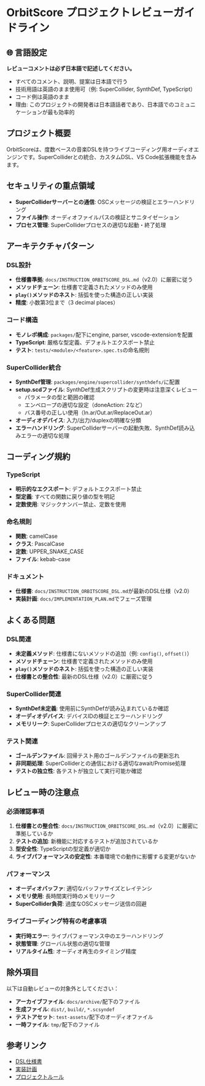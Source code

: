 # OrbitScore プロジェクトレビューガイドライン

## 🌐 言語設定

**レビューコメントは必ず日本語で記述してください。**

- すべてのコメント、説明、提案は日本語で行う
- 技術用語は英語のまま使用可（例: SuperCollider, SynthDef, TypeScript）
- コード例は英語のまま
- 理由: このプロジェクトの開発者は日本語話者であり、日本語でのコミュニケーションが最も効率的

## プロジェクト概要

OrbitScoreは、度数ベースの音楽DSLを持つライブコーディング用オーディオエンジンです。SuperColliderとの統合、カスタムDSL、VS Code拡張機能を含みます。

## セキュリティの重点領域

- **SuperColliderサーバーとの通信**: OSCメッセージの検証とエラーハンドリング
- **ファイル操作**: オーディオファイルパスの検証とサニタイゼーション
- **プロセス管理**: SuperColliderプロセスの適切な起動・終了処理

## アーキテクチャパターン

### DSL設計
- **仕様書準拠**: `docs/INSTRUCTION_ORBITSCORE_DSL.md`（v2.0）に厳密に従う
- **メソッドチェーン**: 仕様書で定義されたメソッドのみ使用
- **`play()`メソッドのネスト**: 括弧を使った構造の正しい実装
- **精度**: 小数第3位まで（3 decimal places）

### コード構造
- **モノレポ構成**: `packages/`配下にengine, parser, vscode-extensionを配置
- **TypeScript**: 厳格な型定義、デフォルトエクスポート禁止
- **テスト**: `tests/<module>/<feature>.spec.ts`の命名規則

### SuperCollider統合
- **SynthDef管理**: `packages/engine/supercollider/synthdefs/`に配置
- **setup.scdファイル**: SynthDef生成スクリプトの変更時は注意深くレビュー
  - パラメータの型と範囲の確認
  - エンベロープの適切な設定（doneAction: 2など）
  - バス番号の正しい使用（In.ar/Out.ar/ReplaceOut.ar）
- **オーディオデバイス**: 入力/出力/duplexの明確な分類
- **エラーハンドリング**: SuperColliderサーバーの起動失敗、SynthDef読み込みエラーの適切な処理

## コーディング規約

### TypeScript
- **明示的なエクスポート**: デフォルトエクスポート禁止
- **型定義**: すべての関数に戻り値の型を明記
- **定数使用**: マジックナンバー禁止、定数を使用

### 命名規則
- **関数**: camelCase
- **クラス**: PascalCase
- **定数**: UPPER_SNAKE_CASE
- **ファイル**: kebab-case

### ドキュメント
- **仕様書**: `docs/INSTRUCTION_ORBITSCORE_DSL.md`が最新のDSL仕様（v2.0）
- **実装計画**: `docs/IMPLEMENTATION_PLAN.md`でフェーズ管理

## よくある問題

### DSL関連
- **未定義メソッド**: 仕様書にないメソッドの追加（例: `config()`, `offset()`）
- **メソッドチェーン**: 仕様書で定義されたメソッドのみ使用
- **`play()`メソッドのネスト**: 括弧を使った構造の正しい実装
- **仕様書との整合性**: 最新のDSL仕様（v2.0）に厳密に従う

### SuperCollider関連
- **SynthDef未定義**: 使用前にSynthDefが読み込まれているか確認
- **オーディオデバイス**: デバイスIDの検証とエラーハンドリング
- **メモリリーク**: SuperColliderプロセスの適切なクリーンアップ

### テスト関連
- **ゴールデンファイル**: 回帰テスト用のゴールデンファイルの更新忘れ
- **非同期処理**: SuperColliderとの通信における適切なawait/Promise処理
- **テストの独立性**: 各テストが独立して実行可能か確認

## レビュー時の注意点

### 必須確認事項
1. **仕様書との整合性**: `docs/INSTRUCTION_ORBITSCORE_DSL.md`（v2.0）に厳密に準拠しているか
2. **テストの追加**: 新機能に対応するテストが追加されているか
3. **型安全性**: TypeScriptの型定義が適切か
4. **ライブパフォーマンスの安定性**: 本番環境での動作に影響する変更がないか

### パフォーマンス
- **オーディオバッファ**: 適切なバッファサイズとレイテンシ
- **メモリ使用**: 長時間実行時のメモリリーク
- **SuperCollider負荷**: 過度なOSCメッセージ送信の回避

### ライブコーディング特有の考慮事項
- **実行時エラー**: ライブパフォーマンス中のエラーハンドリング
- **状態管理**: グローバル状態の適切な管理
- **リアルタイム性**: オーディオ再生のタイミング精度

## 除外項目

以下は自動レビューの対象外としてください：
- **アーカイブファイル**: `docs/archive/`配下のファイル
- **生成ファイル**: `dist/`, `build/`, `*.scsyndef`
- **テストアセット**: `test-assets/`配下のオーディオファイル
- **一時ファイル**: `tmp/`配下のファイル

## 参考リンク

- [DSL仕様書](../docs/INSTRUCTION_ORBITSCORE_DSL.md)
- [実装計画](../docs/IMPLEMENTATION_PLAN.md)
- [プロジェクトルール](../docs/PROJECT_RULES.md)
